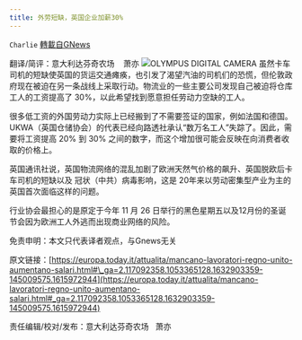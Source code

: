 ```yaml
---
title: 外劳短缺，英国企业加薪30%
---
```

`Charlie` [轉載自GNews](https://gnews.org/zh-hans/1562283/)

翻译/简评：意大利达芬奇农场    萧亦
![](https://assets.gnews.org/wp-content/uploads/2021/09/09293-1.jpg)OLYMPUS DIGITAL CAMERA
虽然卡车司机的短缺使英国的货运交通瘫痪，也引发了渴望汽油的司机们的恐慌，但伦敦政府现在被迫在另一条战线上采取行动。物流业的一些主要公司发现自己被迫将仓库工人的工资提高了 30%，以此希望找到愿意担任劳动力空缺的工人。

很多低工资的外国劳动力实际上已经搬到了不需要签证的国家，例如法国和德国。 UKWA（英国仓储协会）的代表已经向路透社承认“数万名工人”失踪了。因此，需要将工资提高 20% 到 30% 之间的数字，而这个增加很可能会反映在向消费者收取的价格上。

英国通讯社说，英国物流网络的混乱加剧了欧洲天然气价格的飙升、英国脱欧后卡车司机的短缺以及 冠状（中共）病毒影响，这是 20年来以劳动密集型产业为主的英国首次面临这样的问题。

行业协会最担心的是原定于今年 11 月 26 日举行的黑色星期五以及12月份的圣诞节会因为欧洲工人外逃而出现商业网络的风险。

免责申明：本文只代表译者观点，与Gnews无关

原文链接：[https://europa.today.it/attualita/mancano-lavoratori-regno-unito-aumentano-salari.html#\_ga=2.117092358.1053365128.1632903359-145009575.1615972944](https://europa.today.it/attualita/mancano-lavoratori-regno-unito-aumentano-salari.html#_ga=2.117092358.1053365128.1632903359-145009575.1615972944)

责任编辑/校对/发布：意大利达芬奇农场   萧亦
